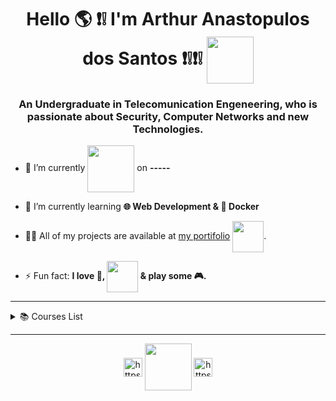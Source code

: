 <h1 align="center">Hello 🌎 ❗️❕ I'm Arthur Anastopulos dos Santos ❗️❕❗️❕ <img align="center" src="https://media.giphy.com/media/NDqBIAjtA1Z72/giphy.gif" width="75" height="75"> </h1>
<h3 align="center">An Undergraduate in Telecomunication Engeneering, who is passionate about Security, Computer Networks and new Technologies.</h3>

- 🔭 I’m currently <img align="center" src="https://media4.giphy.com/media/h1zoxLAylyAwFNSScT/giphy.gif" width="75" height="75"> on **-----**

- 🌱 I’m currently learning **🌐 Web Development & 🐳 Docker**

- 👨‍💻 All of my projects are available at [my portifolio](https://arthuranastopulos.github.io/) <img align="center" src="https://media1.giphy.com/media/RiE7uJn2OVKyebTJLM/giphy.gif" width="50" height="50">.

- ⚡ Fun fact: **I love 🍕, <img align="center" src="https://media3.giphy.com/media/XZUnNVhfG5yMK1T07I/giphy.gif" width="50" height="50"> & play some 🎮.**

---

<!--START_SECTION:table-->
<details>
<summary>📚 Courses List</summary>

| Course | Place | Hours |
| :---: | :---: | :---: |
| Matlab - IFSC | São José-SC | 66 Hr |
| [The Web Developer Bootcamp](https://www.udemy.com/course/the-web-developer-bootcamp/) | Udemy | 64Hr |
| [Docker and Kubernetes: The Complete Guide](https://www.udemy.com/course/docker-and-kubernetes-the-complete-guide/) | Udemy | 22 Hr |
| [Spring & Hibernate for Beginners (includes Spring Boot)](https://www.udemy.com/course/spring-hibernate-tutorial/) | Udemy | 41 Hr |
| [The Advanced Web Developer Bootcamp](https://www.udemy.com/course/the-advanced-web-developer-bootcamp/) | Udemy | 34 Hr |

<img align="center" src="https://media.giphy.com/media/U4iYbK2fic42k/giphy.gif" width="250">

</details>

---

<p align="center">
<a href="https://twitter.com/arntpls" target="blank"><img align="center" src="https://cdn.jsdelivr.net/npm/simple-icons@3.0.1/icons/twitter.svg" alt="https://twitter.com/arntpls" height="30" width="30" /></a>
<img align="center" src="https://media.giphy.com/media/XbZ1FZ4xtzDKE/giphy.gif" width="75" height="75">
<a href="https://www.linkedin.com/in/arthur-anastopulos-6171b01a6/" target="blank"><img align="center" src="https://cdn.jsdelivr.net/npm/simple-icons@3.0.1/icons/linkedin.svg" alt="https://www.linkedin.com/in/arthur-anastopulos-6171b01a6/" height="30" width="30" /></a>
</p>
